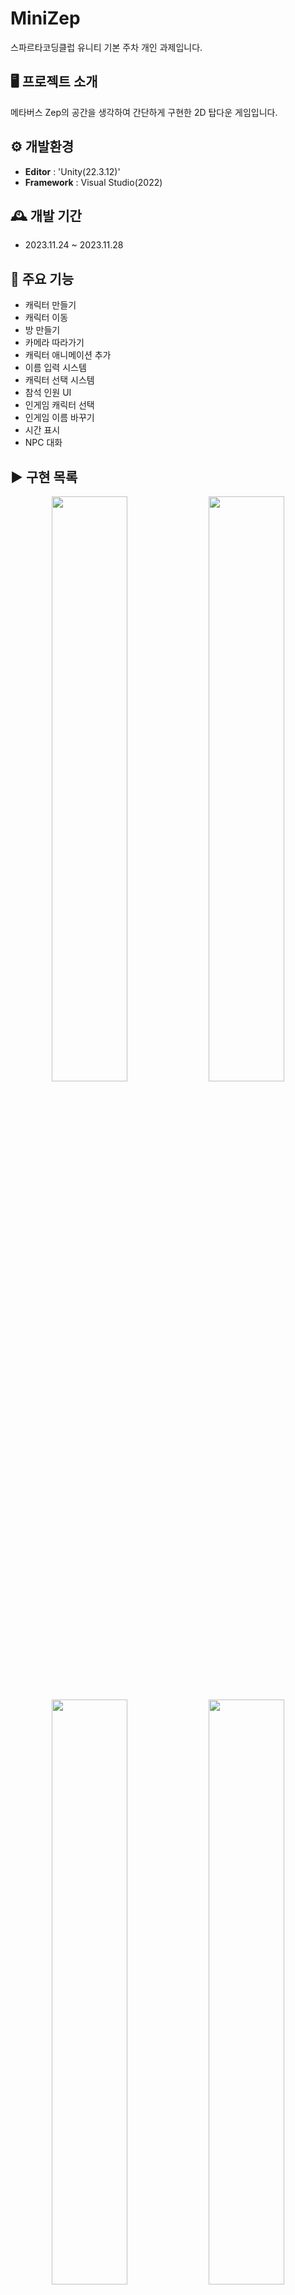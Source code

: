 # MiniZep
스파르타코딩클럽 유니티 기본 주차 개인 과제입니다.

## 🖥️ 프로젝트 소개
메타버스 Zep의 공간을 생각하여 간단하게 구현한 2D 탑다운 게임입니다.

## ⚙️ 개발환경

- **Editor** : 'Unity(22.3.12)' 
- **Framework** : Visual Studio(2022)

## 🕰️ 개발 기간

- 2023.11.24 ~ 2023.11.28 

## 📌 주요 기능

+ 캐릭터 만들기
+ 캐릭터 이동
+ 방 만들기
+ 카메라 따라가기
+ 캐릭터 애니메이션 추가
+ 이름 입력 시스템
+ 캐릭터 선택 시스템
+ 참석 인원 UI
+ 인게임 캐릭터 선택
+ 인게임 이름 바꾸기
+ 시간 표시
+ NPC 대화

## ▶️ 구현 목록

<p align="center">
  <img src="" width="49%"/>
  <img src="" width="49%"/>
</p>
<p align="center">
  <img src="" width="49%"/>
  <img src="" width="49%"/>
  </p>
<p align="center">
  <img width="49%" height="450" alt="status" src="">
  <img width="49%" height="450" alt="select" src="">
</p>
<p align="center">
  <img width="49%" height="450"  alt="equipment" src="">
  <img width="49%" height="450"  alt="entrance" src="">
</p>
<img width="50%" height="450" alt="main" src="">

